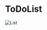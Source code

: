# ToDoList
![List](https://github.com/FelipeBugarin/ToDoList/assets/94553866/186d5d97-4e32-4970-8c15-665124471503)
